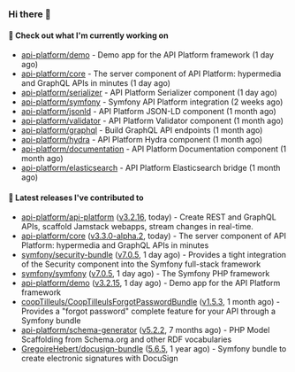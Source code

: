 ### Hi there 👋

#### 👷 Check out what I'm currently working on

- [api-platform/demo](https://github.com/api-platform/demo) - Demo app for the API Platform framework (1 day ago)
- [api-platform/core](https://github.com/api-platform/core) - The server component of API Platform: hypermedia and GraphQL APIs in minutes (1 day ago)
- [api-platform/serializer](https://github.com/api-platform/serializer) - API Platform Serializer component (1 day ago)
- [api-platform/symfony](https://github.com/api-platform/symfony) - Symfony API Platform integration (2 weeks ago)
- [api-platform/jsonld](https://github.com/api-platform/jsonld) - API Platform JSON-LD component (1 month ago)
- [api-platform/validator](https://github.com/api-platform/validator) - API Platform Validator component (1 month ago)
- [api-platform/graphql](https://github.com/api-platform/graphql) - Build GraphQL API endpoints (1 month ago)
- [api-platform/hydra](https://github.com/api-platform/hydra) - API Platform Hydra component (1 month ago)
- [api-platform/documentation](https://github.com/api-platform/documentation) - API Platform Documentation component (1 month ago)
- [api-platform/elasticsearch](https://github.com/api-platform/elasticsearch) - API Platform Elasticsearch bridge (1 month ago)

#### 🔭 Latest releases I've contributed to

- [api-platform/api-platform](https://github.com/api-platform/api-platform) ([v3.2.16](https://github.com/api-platform/api-platform/releases/tag/v3.2.16), today) - Create REST and GraphQL APIs, scaffold Jamstack webapps, stream changes in real-time.
- [api-platform/core](https://github.com/api-platform/core) ([v3.3.0-alpha.2](https://github.com/api-platform/core/releases/tag/v3.3.0-alpha.2), today) - The server component of API Platform: hypermedia and GraphQL APIs in minutes
- [symfony/security-bundle](https://github.com/symfony/security-bundle) ([v7.0.5](https://github.com/symfony/security-bundle/releases/tag/v7.0.5), 1 day ago) - Provides a tight integration of the Security component into the Symfony full-stack framework
- [symfony/symfony](https://github.com/symfony/symfony) ([v7.0.5](https://github.com/symfony/symfony/releases/tag/v7.0.5), 1 day ago) - The Symfony PHP framework
- [api-platform/demo](https://github.com/api-platform/demo) ([v3.2.15](https://github.com/api-platform/demo/releases/tag/v3.2.15), 1 day ago) - Demo app for the API Platform framework
- [coopTilleuls/CoopTilleulsForgotPasswordBundle](https://github.com/coopTilleuls/CoopTilleulsForgotPasswordBundle) ([v1.5.3](https://github.com/coopTilleuls/CoopTilleulsForgotPasswordBundle/releases/tag/v1.5.3), 1 month ago) - Provides a &#34;forgot password&#34; complete feature for your API through a Symfony bundle
- [api-platform/schema-generator](https://github.com/api-platform/schema-generator) ([v5.2.2](https://github.com/api-platform/schema-generator/releases/tag/v5.2.2), 7 months ago) - PHP Model Scaffolding from Schema.org and other RDF vocabularies
- [GregoireHebert/docusign-bundle](https://github.com/GregoireHebert/docusign-bundle) ([5.6.5](https://github.com/GregoireHebert/docusign-bundle/releases/tag/5.6.5), 1 year ago) - Symfony bundle to create electronic signatures with DocuSign


